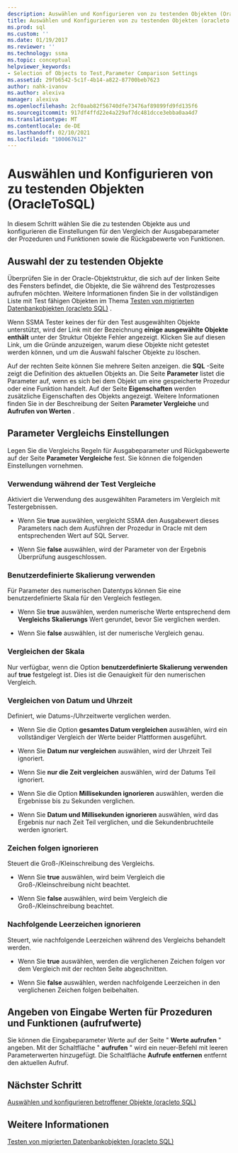 ```yaml
---
description: Auswählen und Konfigurieren von zu testenden Objekten (OracleToSQL)
title: Auswählen und Konfigurieren von zu testenden Objekten (oracleto SQL) | Microsoft-Dokumentation
ms.prod: sql
ms.custom: ''
ms.date: 01/19/2017
ms.reviewer: ''
ms.technology: ssma
ms.topic: conceptual
helpviewer_keywords:
- Selection of Objects to Test,Parameter Comparison Settings
ms.assetid: 29fb6542-5c1f-4b14-a822-87700beb7623
author: nahk-ivanov
ms.author: alexiva
manager: alexiva
ms.openlocfilehash: 2cf0aab82f56740dfe73476af89899fd9fd135f6
ms.sourcegitcommit: 917df4ffd22e4a229af7dc481dcce3ebba0aa4d7
ms.translationtype: MT
ms.contentlocale: de-DE
ms.lasthandoff: 02/10/2021
ms.locfileid: "100067612"
---
```

# <a name="selecting-and-configuring-objects-to-test-oracletosql"></a>Auswählen und Konfigurieren von zu testenden Objekten (OracleToSQL)
In diesem Schritt wählen Sie die zu testenden Objekte aus und konfigurieren die Einstellungen für den Vergleich der Ausgabeparameter der Prozeduren und Funktionen sowie die Rückgabewerte von Funktionen.  
  
## <a name="selection-of-objects-to-test"></a>Auswahl der zu testenden Objekte  
Überprüfen Sie in der Oracle-Objektstruktur, die sich auf der linken Seite des Fensters befindet, die Objekte, die Sie während des Testprozesses aufrufen möchten. Weitere Informationen finden Sie in der vollständigen Liste mit Test fähigen Objekten im Thema [Testen von migrierten Datenbankobjekten &#40;oracleto SQL&#41;](../../ssma/oracle/testing-migrated-database-objects-oracletosql.md) .  
  
Wenn SSMA Tester keines der für den Test ausgewählten Objekte unterstützt, wird der Link mit der Bezeichnung **einige ausgewählte Objekte enthält** unter der Struktur Objekte Fehler angezeigt. Klicken Sie auf diesen Link, um die Gründe anzuzeigen, warum diese Objekte nicht getestet werden können, und um die Auswahl falscher Objekte zu löschen.  
  
Auf der rechten Seite können Sie mehrere Seiten anzeigen. die **SQL** -Seite zeigt die Definition des aktuellen Objekts an. Die Seite **Parameter** listet die Parameter auf, wenn es sich bei dem Objekt um eine gespeicherte Prozedur oder eine Funktion handelt. Auf der Seite **Eigenschaften** werden zusätzliche Eigenschaften des Objekts angezeigt. Weitere Informationen finden Sie in der Beschreibung der Seiten **Parameter Vergleiche** und **Aufrufen von Werten** .  
  
## <a name="parameter-comparison-settings"></a>Parameter Vergleichs Einstellungen  
Legen Sie die Vergleichs Regeln für Ausgabeparameter und Rückgabewerte auf der Seite **Parameter Vergleiche** fest. Sie können die folgenden Einstellungen vornehmen.  
  
### <a name="use-during-test-comparisons"></a>Verwendung während der Test Vergleiche  
Aktiviert die Verwendung des ausgewählten Parameters im Vergleich mit Testergebnissen.  
  
-   Wenn Sie **true** auswählen, vergleicht SSMA den Ausgabewert dieses Parameters nach dem Ausführen der Prozedur in Oracle mit dem entsprechenden Wert auf SQL Server.
  
-   Wenn Sie **false** auswählen, wird der Parameter von der Ergebnis Überprüfung ausgeschlossen.  
  
### <a name="use-custom-scale"></a>Benutzerdefinierte Skalierung verwenden  
Für Parameter des numerischen Datentyps können Sie eine benutzerdefinierte Skala für den Vergleich festlegen.  
  
-   Wenn Sie **true** auswählen, werden numerische Werte entsprechend dem **Vergleichs Skalierungs** Wert gerundet, bevor Sie verglichen werden.  
  
-   Wenn Sie **false** auswählen, ist der numerische Vergleich genau.  
  
### <a name="comparing-scale"></a>Vergleichen der Skala  
Nur verfügbar, wenn die Option **benutzerdefinierte Skalierung verwenden** auf **true** festgelegt ist. Dies ist die Genauigkeit für den numerischen Vergleich.  
  
### <a name="date-time-comparing"></a>Vergleichen von Datum und Uhrzeit  
Definiert, wie Datums-/Uhrzeitwerte verglichen werden.  
  
-   Wenn Sie die Option **gesamtes Datum vergleichen** auswählen, wird ein vollständiger Vergleich der Werte beider Plattformen ausgeführt.  
  
-   Wenn Sie **Datum nur vergleichen** auswählen, wird der Uhrzeit Teil ignoriert.  
  
-   Wenn Sie **nur die Zeit vergleichen** auswählen, wird der Datums Teil ignoriert.  
  
-   Wenn Sie die Option **Millisekunden ignorieren** auswählen, werden die Ergebnisse bis zu Sekunden verglichen.  
  
-   Wenn Sie **Datum und Millisekunden ignorieren** auswählen, wird das Ergebnis nur nach Zeit Teil verglichen, und die Sekundenbruchteile werden ignoriert.  
  
### <a name="ignore-strings-case"></a>Zeichen folgen ignorieren  
Steuert die Groß-/Kleinschreibung des Vergleichs.  
  
-   Wenn Sie **true** auswählen, wird beim Vergleich die Groß-/Kleinschreibung nicht beachtet.  
  
-   Wenn Sie **false** auswählen, wird beim Vergleich die Groß-/Kleinschreibung beachtet.  
  
### <a name="ignore-trailing-spaces"></a>Nachfolgende Leerzeichen ignorieren  
Steuert, wie nachfolgende Leerzeichen während des Vergleichs behandelt werden.  
  
-   Wenn Sie **true** auswählen, werden die verglichenen Zeichen folgen vor dem Vergleich mit der rechten Seite abgeschnitten.  
  
-   Wenn Sie **false** auswählen, werden nachfolgende Leerzeichen in den verglichenen Zeichen folgen beibehalten.  
  
## <a name="specify-input-values-for-procedures-and-functions-call-values"></a>Angeben von Eingabe Werten für Prozeduren und Funktionen (aufrufwerte)  
Sie können die Eingabeparameter Werte auf der Seite " **Werte aufrufen** " angeben. Mit der Schaltfläche " **aufrufen** " wird ein neuer-Befehl mit leeren Parameterwerten hinzugefügt. Die Schaltfläche **Aufrufe entfernen** entfernt den aktuellen Aufruf.  
  
## <a name="next-step"></a>Nächster Schritt  
[Auswählen und konfigurieren betroffener Objekte &#40;oracleto SQL&#41;](../../ssma/oracle/selecting-and-configuring-affected-objects-oracletosql.md)  
  
## <a name="see-also"></a>Weitere Informationen  
[Testen von migrierten Datenbankobjekten &#40;oracleto SQL&#41;](../../ssma/oracle/testing-migrated-database-objects-oracletosql.md)  
  
